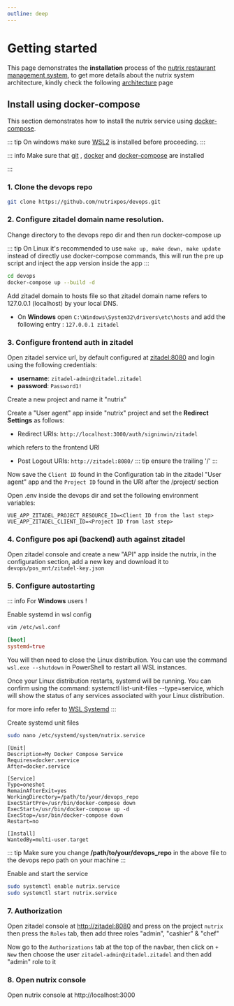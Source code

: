 ```yaml
---
outline: deep
---
```


# Getting started

This page demonstrates the **installation** process of the [nutrix restaurant management system](/), to get more details about the nutrix system architecture, kindly check the following [architecture](/architecture) page

## Install using docker-compose

This section demonstrates how to install the nutrix service using [docker-compose](https://docs.docker.com/compose/).

::: tip
On windows make sure [WSL2](https://learn.microsoft.com/en-us/windows/wsl/install) is installed before proceeding.
:::

::: info
Make sure that [git](https://git-scm.com/) , [docker](https://www.docker.com/) and [docker-compose](https://docs.docker.com/compose/) are installed

:::

### 1. Clone the devops repo
```sh
git clone https://github.com/nutrixpos/devops.git
```


### 2. Configure zitadel domain name resolution.
Change directory to the devops repo dir and then run docker-compose up

::: tip
On Linux it's recommended to use `make up, make down, make update` instead of directly use docker-compose commands, this will run the pre up script and inject the app version inside the app
:::

```sh
cd devops
docker-compose up --build -d
```

Add zitadel domain to hosts file so that zitadel domain name refers to 127.0.0.1 (localhost) by your local DNS. 
- On **Windows** open `C:\Windows\System32\drivers\etc\hosts` and add the following entry : `127.0.0.1 zitadel`

### 3. Configure frontend auth in zitadel
Open zitadel service url, by default configured at [zitadel:8080](http://zitadel:8080) and login using the following credentials:

- **username**: `zitadel-admin@zitadel.zitadel`
- **password**: `Password1!`

Create a new project and name it "nutrix"

Create a "User agent" app inside "nutrix" project and set the **Redirect Settings** as follows:
- Redirect URIs: `http://localhost:3000/auth/signinwin/zitadel`

which refers to the frontend URI
- Post Logout URIs: `http://zitadel:8080/`
::: tip
    ensure the trailing '/'
:::

Now save the `Client ID` found in the Configuration tab in the zitadel "User agent" app and the `Project ID` found in the URI after the /project/ section


Open .env inside the devops dir and set the following environment variables:

``` .env
VUE_APP_ZITADEL_PROJECT_RESOURCE_ID=<Client ID from the last step>
VUE_APP_ZITADEL_CLIENT_ID=<Project ID from last step>
```

### 4. Configure pos api (backend) auth against zitadel
Open zitadel console and create a new "API" app inside the nutrix, in the configuration section, add a new key and download it to `devops/pos_mnt/zitadel-key.json`

### 5. Configure autostarting

::: info
For **Windows** users !

Enable systemd in wsl config

```sh
vim /etc/wsl.conf
```
```/etc/wsl.conf
[boot]
systemd=true
```

You will then need to close the Linux distribution. You can use the command `wsl.exe --shutdown` in PowerShell to restart all WSL instances.

Once your Linux distribution restarts, systemd will be running. You can confirm using the command: systemctl list-unit-files --type=service, which will show the status of any services associated with your Linux distribution.

for more info refer to [WSL Systemd](https://learn.microsoft.com/en-us/windows/wsl/systemd)
:::

Create systemd unit files
```sh
sudo nano /etc/systemd/system/nutrix.service
```

``` nutrix.service{9}
[Unit]
Description=My Docker Compose Service
Requires=docker.service
After=docker.service

[Service]
Type=oneshot
RemainAfterExit=yes
WorkingDirectory=/path/to/your/devops_repo
ExecStartPre=/usr/bin/docker-compose down
ExecStart=/usr/bin/docker-compose up -d
ExecStop=/usr/bin/docker-compose down
Restart=no

[Install]
WantedBy=multi-user.target
```
::: tip
Make sure you change **/path/to/your/devops_repo** in the above file to the devops repo path on your machine
:::

Enable and start the service

```sh
sudo systemctl enable nutrix.service
sudo systemctl start nutrix.service
```

### 7. Authorization
Open zitadel console at [http://zitadel:8080](https://zitadel:8080) and press on the project `nutrix` then press the `Roles` tab, then add three roles "admin", "cashier" & "chef"

Now go to the `Authorizations` tab at the top of the navbar, then click on `+ New` then choose the user `zitadel-admin@zitadel.zitadel` and then add "admin" role to it

### 8. Open nutrix console
Open nutrix console at http://localhost:3000



